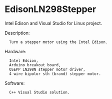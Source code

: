 # EdisonLN298Stepper

Intel Edison and Visual Studio for Linux project.

Description: 
   
      Turn a stepper motor using the Intel Edison.

Hardware: 
   
      Intel Edsion,
      Arduino breakout board,
      OSEPP LN298N stepper motor driver,
      4 wire bipolor sth (brand) stepper motor.


Software: 
   
      C++ Visual Studio solution.

